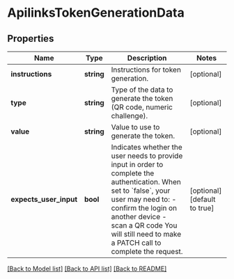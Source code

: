 # ApilinksTokenGenerationData

## Properties
Name | Type | Description | Notes
------------ | ------------- | ------------- | -------------
**instructions** | **string** | Instructions for token generation. | [optional] 
**type** | **string** | Type of the data to generate the token (QR code, numeric challenge). | [optional] 
**value** | **string** | Value to use to generate the token. | [optional] 
**expects_user_input** | **bool** | Indicates whether the user needs to provide input in order to complete the authentication.  When set to &#x60;false&#x60;, your user may need to:  - confirm the login on another device - scan a QR code  You will still need to make a PATCH call to complete the request. | [optional] [default to true]

[[Back to Model list]](../../README.md#documentation-for-models) [[Back to API list]](../../README.md#documentation-for-api-endpoints) [[Back to README]](../../README.md)

